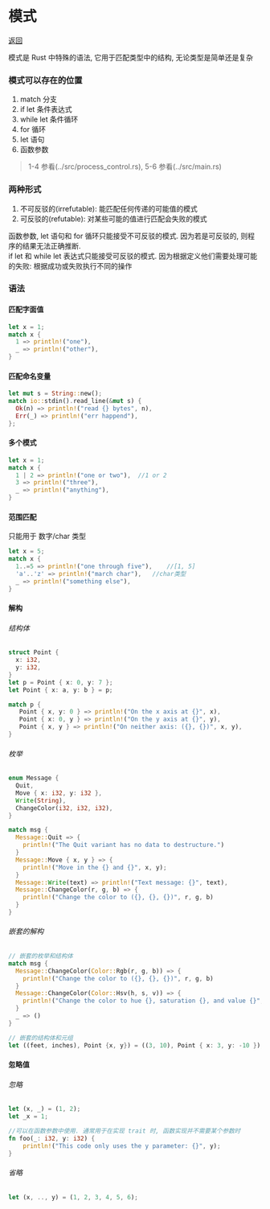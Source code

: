 # 模式

[返回](../README.md)

模式是 Rust 中特殊的语法, 它用于匹配类型中的结构, 无论类型是简单还是复杂

### 模式可以存在的位置

1. match 分支
2. if let 条件表达式
3. while let 条件循环
4. for 循环
5. let 语句
6. 函数参数

> 1-4 参看(../src/process_control.rs), 5-6 参看(../src/main.rs)

### 两种形式

1. 不可反驳的(irrefutable): 能匹配任何传递的可能值的模式
2. 可反驳的(refutable): 对某些可能的值进行匹配会失败的模式

函数参数, let 语句和 for 循环只能接受不可反驳的模式. 因为若是可反驳的, 则程序的结果无法正确推断. <br>
if let 和 while let 表达式只能接受可反驳的模式. 因为根据定义他们需要处理可能的失败: 根据成功或失败执行不同的操作

### 语法

#### 匹配字面值

```rust
let x = 1;
match x {
  1 => println!("one"),
  _ => println!("other"),
}
```

#### 匹配命名变量

```rust
let mut s = String::new();
match io::stdin().read_line(&mut s) {
  Ok(n) => println!("read {} bytes", n),
  Err(_) => println!("err happend"),
};
```

#### 多个模式

```rust
let x = 1;
match x {
  1 | 2 => println!("one or two"),  //1 or 2
  3 => println!("three"),
  _ => println!("anything"),
}
```

#### 范围匹配

只能用于 数字/char 类型

```rust
let x = 5;
match x {
  1..=5 => println!("one through five"),    //[1, 5]
  'a'..'z' => println!("march char"),   //char类型
  _ => println!("something else"),
}
```

#### 解构

###### 结构体

```rust
struct Point {
  x: i32,
  y: i32,
}
let p = Point { x: 0, y: 7 };
let Point { x: a, y: b } = p;

match p {
   Point { x, y: 0 } => println!("On the x axis at {}", x),
   Point { x: 0, y } => println!("On the y axis at {}", y),
   Point { x, y } => println!("On neither axis: ({}, {})", x, y),
}
```

###### 枚举

```rust
enum Message {
  Quit,
  Move { x: i32, y: i32 },
  Write(String),
  ChangeColor(i32, i32, i32),
}

match msg {
  Message::Quit => {
    println!("The Quit variant has no data to destructure.")
  }
  Message::Move { x, y } => {
    println!("Move in the {} and {}", x, y);
  }
  Message::Write(text) => println!("Text message: {}", text),
  Message::ChangeColor(r, g, b) => {
    println!("Change the color to ({}, {}, {})", r, g, b)
  }
}
```

###### 嵌套的解构

```rust
// 嵌套的枚举和结构体
match msg {
  Message::ChangeColor(Color::Rgb(r, g, b)) => {
    println!("Change the color to ({}, {}, {})", r, g, b)
  }
  Message::ChangeColor(Color::Hsv(h, s, v)) => {
    println!("Change the color to hue {}, saturation {}, and value {}", h, s, v)
  }
  _ => ()
}

// 嵌套的结构体和元组
let ((feet, inches), Point {x, y}) = ((3, 10), Point { x: 3, y: -10 });
```

#### 忽略值

###### 忽略

```rust
let (x, _) = (1, 2);
let _x = 1;

//可以在函数参数中使用. 通常用于在实现 trait 时, 函数实现并不需要某个参数时
fn foo(_: i32, y: i32) {
    println!("This code only uses the y parameter: {}", y);
}
```

###### 省略

```rust
let (x, .., y) = (1, 2, 3, 4, 5, 6);
```

